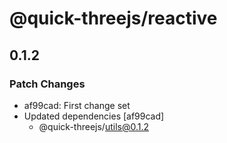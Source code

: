 # @quick-threejs/reactive

## 0.1.2

### Patch Changes

- af99cad: First change set
- Updated dependencies [af99cad]
  - @quick-threejs/utils@0.1.2
